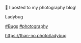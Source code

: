 🤖 I posted to my photography blog!

Ladybug

[\#<span>Bugs</span>](https://social.lol/tags/Bugs) [\#<span>photography</span>](https://social.lol/tags/photography)

[<span class="invisible">https://</span><span class="">than-no.photo/ladybug</span><span class="invisible"></span>](https://than-no.photo/ladybug)